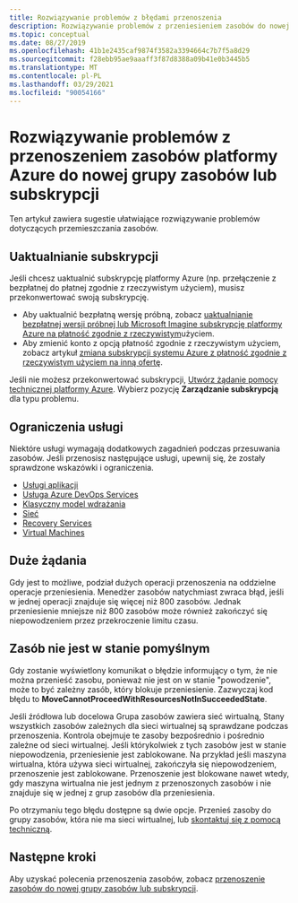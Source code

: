 ```yaml
---
title: Rozwiązywanie problemów z błędami przenoszenia
description: Rozwiązywanie problemów z przeniesieniem zasobów do nowej grupy zasobów lub subskrypcji.
ms.topic: conceptual
ms.date: 08/27/2019
ms.openlocfilehash: 41b1e2435caf9874f3582a3394664c7b7f5a8d29
ms.sourcegitcommit: f28ebb95ae9aaaff3f87d8388a09b41e0b3445b5
ms.translationtype: MT
ms.contentlocale: pl-PL
ms.lasthandoff: 03/29/2021
ms.locfileid: "90054166"
---
```

# <a name="troubleshoot-moving-azure-resources-to-new-resource-group-or-subscription"></a>Rozwiązywanie problemów z przenoszeniem zasobów platformy Azure do nowej grupy zasobów lub subskrypcji

Ten artykuł zawiera sugestie ułatwiające rozwiązywanie problemów dotyczących przemieszczania zasobów.

## <a name="upgrade-a-subscription"></a>Uaktualnianie subskrypcji

Jeśli chcesz uaktualnić subskrypcję platformy Azure (np. przełączenie z bezpłatnej do płatnej zgodnie z rzeczywistym użyciem), musisz przekonwertować swoją subskrypcję.

* Aby uaktualnić bezpłatną wersję próbną, zobacz [uaktualnianie bezpłatnej wersji próbnej lub Microsoft Imagine subskrypcję platformy Azure na płatność zgodnie z rzeczywistym](../../cost-management-billing/manage/upgrade-azure-subscription.md)użyciem.
* Aby zmienić konto z opcją płatność zgodnie z rzeczywistym użyciem, zobacz artykuł [zmiana subskrypcji systemu Azure z płatność zgodnie z rzeczywistym użyciem na inną ofertę](../../cost-management-billing/manage/switch-azure-offer.md).

Jeśli nie możesz przekonwertować subskrypcji, [Utwórz żądanie pomocy technicznej platformy Azure](../../azure-portal/supportability/how-to-create-azure-support-request.md). Wybierz pozycję **Zarządzanie subskrypcją** dla typu problemu.

## <a name="service-limitations"></a>Ograniczenia usługi

Niektóre usługi wymagają dodatkowych zagadnień podczas przesuwania zasobów. Jeśli przenosisz następujące usługi, upewnij się, że zostały sprawdzone wskazówki i ograniczenia.

* [Usługi aplikacji](./move-limitations/app-service-move-limitations.md)
* [Usługa Azure DevOps Services](/azure/devops/organizations/billing/change-azure-subscription?toc=/azure/azure-resource-manager/toc.json)
* [Klasyczny model wdrażania](./move-limitations/classic-model-move-limitations.md)
* [Sieć](./move-limitations/networking-move-limitations.md)
* [Recovery Services](../../backup/backup-azure-move-recovery-services-vault.md?toc=/azure/azure-resource-manager/toc.json)
* [Virtual Machines](./move-limitations/virtual-machines-move-limitations.md)

## <a name="large-requests"></a>Duże żądania

Gdy jest to możliwe, podział dużych operacji przenoszenia na oddzielne operacje przeniesienia. Menedżer zasobów natychmiast zwraca błąd, jeśli w jednej operacji znajduje się więcej niż 800 zasobów. Jednak przeniesienie mniejsze niż 800 zasobów może również zakończyć się niepowodzeniem przez przekroczenie limitu czasu.

## <a name="resource-not-in-succeeded-state"></a>Zasób nie jest w stanie pomyślnym

Gdy zostanie wyświetlony komunikat o błędzie informujący o tym, że nie można przenieść zasobu, ponieważ nie jest on w stanie "powodzenie", może to być zależny zasób, który blokuje przeniesienie. Zazwyczaj kod błędu to **MoveCannotProceedWithResourcesNotInSucceededState**.

Jeśli źródłowa lub docelowa Grupa zasobów zawiera sieć wirtualną, Stany wszystkich zasobów zależnych dla sieci wirtualnej są sprawdzane podczas przenoszenia. Kontrola obejmuje te zasoby bezpośrednio i pośrednio zależne od sieci wirtualnej. Jeśli którykolwiek z tych zasobów jest w stanie niepowodzenia, przeniesienie jest zablokowane. Na przykład jeśli maszyna wirtualna, która używa sieci wirtualnej, zakończyła się niepowodzeniem, przenoszenie jest zablokowane. Przenoszenie jest blokowane nawet wtedy, gdy maszyna wirtualna nie jest jednym z przenoszonych zasobów i nie znajduje się w jednej z grup zasobów dla przeniesienia.

Po otrzymaniu tego błędu dostępne są dwie opcje. Przenieś zasoby do grupy zasobów, która nie ma sieci wirtualnej, lub [skontaktuj się z pomocą techniczną](../../azure-portal/supportability/how-to-create-azure-support-request.md).

## <a name="next-steps"></a>Następne kroki

Aby uzyskać polecenia przenoszenia zasobów, zobacz [przenoszenie zasobów do nowej grupy zasobów lub subskrypcji](move-resource-group-and-subscription.md).
